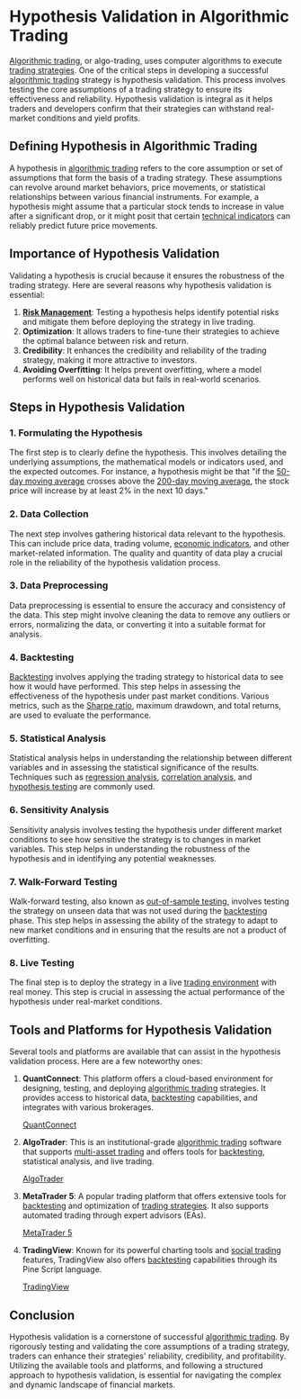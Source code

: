 # Hypothesis Validation in Algorithmic Trading

[Algorithmic trading](../a/algorithmic_trading.md), or algo-trading, uses computer algorithms to execute [trading strategies](../t/trading_strategies.md). One of the critical steps in developing a successful [algorithmic trading](../a/algorithmic_trading.md) strategy is hypothesis validation. This process involves testing the core assumptions of a trading strategy to ensure its effectiveness and reliability. Hypothesis validation is integral as it helps traders and developers confirm that their strategies can withstand real-market conditions and yield profits.

## Defining Hypothesis in Algorithmic Trading

A hypothesis in [algorithmic trading](../a/algorithmic_trading.md) refers to the core assumption or set of assumptions that form the basis of a trading strategy. These assumptions can revolve around market behaviors, price movements, or statistical relationships between various financial instruments. For example, a hypothesis might assume that a particular stock tends to increase in value after a significant drop, or it might posit that certain [technical indicators](../t/technical_indicators.md) can reliably predict future price movements.

## Importance of Hypothesis Validation

Validating a hypothesis is crucial because it ensures the robustness of the trading strategy. Here are several reasons why hypothesis validation is essential:

1. **[Risk Management](../r/risk_management.md)**: Testing a hypothesis helps identify potential risks and mitigate them before deploying the strategy in live trading.
2. **Optimization**: It allows traders to fine-tune their strategies to achieve the optimal balance between risk and return.
3. **Credibility**: It enhances the credibility and reliability of the trading strategy, making it more attractive to investors.
4. **Avoiding Overfitting**: It helps prevent overfitting, where a model performs well on historical data but fails in real-world scenarios.

## Steps in Hypothesis Validation

### 1. **Formulating the Hypothesis**

The first step is to clearly define the hypothesis. This involves detailing the underlying assumptions, the mathematical models or indicators used, and the expected outcomes. For instance, a hypothesis might be that "if the [50-day moving average](../1/50-day_moving_average.md) crosses above the [200-day moving average](../1/200-day_moving_average.md), the stock price will increase by at least 2% in the next 10 days."

### 2. **Data Collection**

The next step involves gathering historical data relevant to the hypothesis. This can include price data, trading volume, [economic indicators](../e/economic_indicators.md), and other market-related information. The quality and quantity of data play a crucial role in the reliability of the hypothesis validation process.

### 3. **Data Preprocessing**

Data preprocessing is essential to ensure the accuracy and consistency of the data. This step might involve cleaning the data to remove any outliers or errors, normalizing the data, or converting it into a suitable format for analysis.

### 4. **Backtesting**

[Backtesting](../b/backtesting.md) involves applying the trading strategy to historical data to see how it would have performed. This step helps in assessing the effectiveness of the hypothesis under past market conditions. Various metrics, such as the [Sharpe ratio](../s/sharpe_ratio.md), maximum drawdown, and total returns, are used to evaluate the performance.

### 5. **Statistical Analysis**

Statistical analysis helps in understanding the relationship between different variables and in assessing the statistical significance of the results. Techniques such as [regression analysis](../r/regression_analysis.md), [correlation analysis](../c/correlation_analysis.md), and [hypothesis testing](../h/hypothesis_testing.md) are commonly used.

### 6. **Sensitivity Analysis**

Sensitivity analysis involves testing the hypothesis under different market conditions to see how sensitive the strategy is to changes in market variables. This step helps in understanding the robustness of the hypothesis and in identifying any potential weaknesses.

### 7. **Walk-Forward Testing**

Walk-forward testing, also known as [out-of-sample testing](../o/out-of-sample_testing.md), involves testing the strategy on unseen data that was not used during the [backtesting](../b/backtesting.md) phase. This step helps in assessing the ability of the strategy to adapt to new market conditions and in ensuring that the results are not a product of overfitting.

### 8. **Live Testing**

The final step is to deploy the strategy in a live [trading environment](../t/trading_environment.md) with real money. This step is crucial in assessing the actual performance of the hypothesis under real-market conditions.

## Tools and Platforms for Hypothesis Validation

Several tools and platforms are available that can assist in the hypothesis validation process. Here are a few noteworthy ones:

1. **QuantConnect**: This platform offers a cloud-based environment for designing, testing, and deploying [algorithmic trading](../a/algorithmic_trading.md) strategies. It provides access to historical data, [backtesting](../b/backtesting.md) capabilities, and integrates with various brokerages.

   [QuantConnect](https://www.quantconnect.com/)

2. **AlgoTrader**: This is an institutional-grade [algorithmic trading](../a/algorithmic_trading.md) software that supports [multi-asset trading](../m/multi-asset_trading.md) and offers tools for [backtesting](../b/backtesting.md), statistical analysis, and live trading.

   [AlgoTrader](https://www.algotrader.com/)

3. **MetaTrader 5**: A popular trading platform that offers extensive tools for [backtesting](../b/backtesting.md) and optimization of [trading strategies](../t/trading_strategies.md). It also supports automated trading through expert advisors (EAs).

   [MetaTrader 5](https://www.metatrader5.com/)

4. **TradingView**: Known for its powerful charting tools and [social trading](../s/social_trading.md) features, TradingView also offers [backtesting](../b/backtesting.md) capabilities through its Pine Script language.

   [TradingView](https://www.tradingview.com/)

## Conclusion

Hypothesis validation is a cornerstone of successful [algorithmic trading](../a/algorithmic_trading.md). By rigorously testing and validating the core assumptions of a trading strategy, traders can enhance their strategies' reliability, credibility, and profitability. Utilizing the available tools and platforms, and following a structured approach to hypothesis validation, is essential for navigating the complex and dynamic landscape of financial markets.